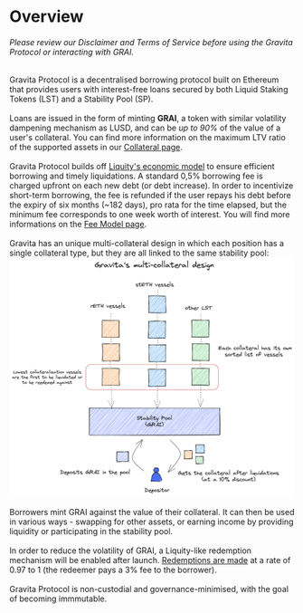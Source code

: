 # Overview

###### Please review our Disclaimer and Terms of Service before using the Gravita Protocol or interacting with GRAI.
Gravita Protocol is a decentralised borrowing protocol built on Ethereum that provides users with interest-free loans secured by both Liquid Staking Tokens (LST) and a Stability Pool (SP). <br/>
<br/>
Loans are issued in the form of minting **GRAI**, a token with similar volatility dampening mechanism as LUSD, and can be *up to 90%* of the value of a user's collateral.  You can find more information on the maximum LTV ratio of the supported assets in our [Collateral page](docs\2.HowDoesGravitaWork\Collateral.md). <br/>
<br/>
Gravita Protocol builds off [Liquity's economic model](https://github.com/liquity/dev) to ensure efficient borrowing and timely liquidations. A standard 0,5% borrowing fee is charged upfront on each new debt (or debt increase). In order to incentivize short-term borrowing, the fee is refunded if the user repays his debt before the expiry of six months (~182 days), pro rata for the time elapsed, but the minimum fee corresponds to one week worth of interest. You will find more informations on the [Fee Model page](/docs/2.HowDoesGravitaWork/Fee%20Model.md). <br/>
<br/>
Gravita has an unique multi-collateral design in which each position has a single collateral type, but they are all linked to the same stability pool:
 ![Gravita Multi-collateral type](/assets\multi-collateral.png)<br/>
<br/>
Borrowers mint GRAI against the value of their collateral. It can then be used in various ways - swapping for other assets, or earning income by providing liquidity or participating in the stability pool.<br/>
<br/>
In order to reduce the volatility of GRAI, a Liquity-like redemption mechanism will be enabled after launch. [Redemptions are made](docs\2.HowDoesGravitaWork\RedemptionsAndLiquidations.md) at a rate of 0.97 to 1 (the redeemer pays a 3% fee to the borrower).
<br/>
<br/>
Gravita Protocol is non-custodial and governance-minimised, with the goal of becoming immmutable.
